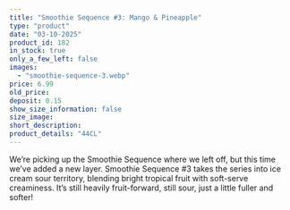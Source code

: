 ```yaml
---
title: "Smoothie Sequence #3: Mango & Pineapple"
type: "product"
date: "03-10-2025"
product_id: 182
in_stock: true
only_a_few_left: false
images:
  - "smoothie-sequence-3.webp"
price: 6.99
old_price:
deposit: 0.15
show_size_information: false
size_image:
short_description:
product_details: "44CL"
---
```


We’re picking up the Smoothie Sequence where we left off, but this time we’ve added a new layer. Smoothie Sequence #3 takes the series into ice cream sour territory, blending bright tropical fruit with soft-serve creaminess. It’s still heavily fruit-forward, still sour, just a little fuller and softer!

